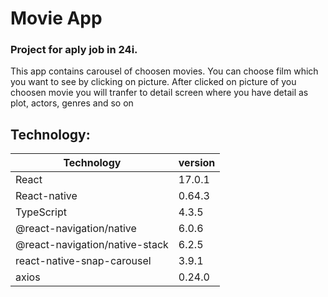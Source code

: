 # Movie App
### Project for aply job in 24i.



This app contains carousel of choosen movies. You can choose film which you want to see by clicking on picture.
After clicked on picture of you choosen movie you will tranfer to detail screen where you have detail as plot, actors, genres and so on



## Technology:

|Technology|version|
|-|-|
|React|17.0.1|
|React-native |0.64.3|
|TypeScript|4.3.5|
|@react-navigation/native|6.0.6|
|@react-navigation/native-stack|6.2.5|
|react-native-snap-carousel|3.9.1|
|axios|0.24.0|

